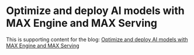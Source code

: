 # Optimize and deploy AI models with MAX Engine and MAX Serving

This is supporting content for the blog: [Optimize and deploy AI models with MAX Engine and MAX Serving](https://www.modular.com/blog/optimize-and-deploy-ai-models-with-max-engine-and-max-serving)